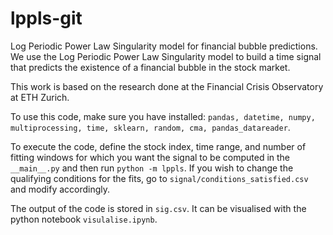 # lppls-git
Log Periodic Power Law Singularity model for financial bubble predictions. 
We use the Log Periodic Power Law Singularity model to build a time signal that predicts the existence of a financial bubble in the stock market.

This work is based on the research done at the Financial Crisis Observatory at ETH Zurich.

To use this code, make sure you have installed: `pandas, datetime, numpy, multiprocessing, time, sklearn, random, cma, pandas_datareader`.

To execute the code, define the stock index, time range, and number of fitting windows for which you want the signal to be computed in the `__main__.py` and then run `python -m lppls`. If you wish to change the qualifying conditions for the fits, go to `signal/conditions_satisfied.csv` and modify accordingly.

The output of the code is stored in `sig.csv`. It can be visualised with the python notebook `visulalise.ipynb`.

